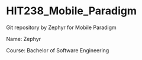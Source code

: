 # HIT238_Mobile_Paradigm

Git repository by Zephyr for Mobile Paradigm

Name: Zephyr

Course: Bachelor of Software Engineering